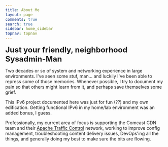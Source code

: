 ```yaml
---
title: About Me
layout: page
comments: true
search: true
sidebar: home_sidebar
topnav: topnav
---
```


<script src="//platform.linkedin.com/in.js" type="text/javascript"></script>
<script type="IN/MemberProfile" data-id="https://www.linkedin.com/in/jason-tucker-8913987" data-format="inline" data-related="false"></script>

<b><font size="+2">Just your friendly, neighborhood Sysadmin-Man</font></b>

Two decades or so of system and networking experience in large environments. I've seen some stuf, man... and luckily I've been able to repress some of those memories. Whenever possible, I try to document my pain so that others might learn from it, and perhaps save themselves some grief.

This IPv6 project documented here was just for fun (??) and my own edification. Getting functional IPv6 in my home/lab environment was an added bonus, I guess.

Professionally, my current area of focus is supporting the Comcast CDN team and their [Apache Traffic Control](http://trafficcontrol.apache.org/) network, working to improve config management, troubleshooting content delivery issues, DevOps'ing all the things, and generally doing my best to make sure the bits are flowing.